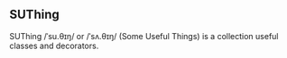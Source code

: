 ## SUThing

SUThing /ˈsu.θɪŋ/ or /ˈsʌ.θɪŋ/ (Some Useful Things) is a collection useful classes and decorators.  
